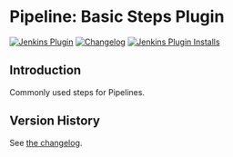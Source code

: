 # Pipeline: Basic Steps Plugin

[![Jenkins Plugin](https://img.shields.io/jenkins/plugin/v/workflow-basic-steps)](https://plugins.jenkins.io/workflow-basic-steps)
[![Changelog](https://img.shields.io/github/v/tag/jenkinsci/workflow-basic-steps-plugin?label=changelog)](https://github.com/jenkinsci/workflow-basic-steps-plugin/blob/master/CHANGELOG.md)
[![Jenkins Plugin Installs](https://img.shields.io/jenkins/plugin/i/workflow-basic-steps?color=blue)](https://plugins.jenkins.io/workflow-basic-steps)

## Introduction

Commonly used steps for Pipelines.

## Version History

See [the changelog](CHANGELOG.md).

